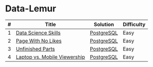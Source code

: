 # Data-Lemur

|#|Title|Solution|Difficulty|
|---|---|---|---|
|1|[Data Science Skills](https://datalemur.com/questions/matching-skills)|[PostgreSQL](https://github.com/disha9896/Data-Lemur/blob/main/1_data_science.sql)|Easy|
|2|[Page With No Likes](https://datalemur.com/questions/sql-page-with-no-likes)|[PostgreSQL](https://github.com/disha9896/Data-Lemur/blob/main/2_page_noLikes.sql)|Easy|
|3|[Unfinished Parts](https://datalemur.com/questions/tesla-unfinished-parts)|[PostgreSQL](https://github.com/disha9896/Data-Lemur/blob/main/3_unfinished_parts.sql)|Easy|
|4|[Laptop vs. Mobile Viewership](https://datalemur.com/questions/laptop-mobile-viewership)|[PostgreSQL](https://github.com/disha9896/Data-Lemur/blob/main/4_viewership.sql)|Easy|
